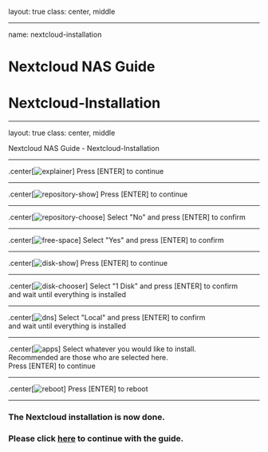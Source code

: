 layout: true
class: center, middle

---

name: nextcloud-installation
# Nextcloud NAS Guide
# Nextcloud-Installation

---

layout: true
class: center, middle
<div class="my-header"><p>Nextcloud NAS Guide - Nextcloud-Installation</p></div>

---

.center[![explainer](./explainer.png)]
Press [ENTER] to continue

---

.center[![repository-show](./repository-show.png)]
Press [ENTER] to continue

---

.center[![repository-choose](./repository-choose.png)]
Select "No" and press [ENTER] to confirm

---

.center[![free-space](./free-space.png)]
Select "Yes" and press [ENTER] to confirm

---

.center[![disk-show](./disk-show.png)]
Press [ENTER] to continue

---

.center[![disk-chooser](./disk-chooser.png)]
Select "1 Disk" and press [ENTER] to confirm<br>
and wait until everything is installed

---

.center[![dns](./dns.png)]
Select "Local" and press [ENTER] to confirm<br>
and wait until everything is installed

---

.center[![apps](./apps.png)]
Select whatever you would like to install.<br>
Recommended are those who are selected here.<br>
Press [ENTER] to continue

---

.center[![reboot](./reboot.png)]
Press [ENTER] to reboot

---

### The Nextcloud installation is now done.
### Please click [here](../docs/nextcloud-startup) to continue with the guide.
